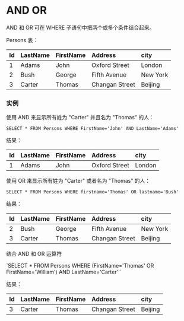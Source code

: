 AND OR
===

AND 和 OR 可在 WHERE 子语句中把两个或多个条件结合起来。

Persons 表：

| Id  | LastName | FirstName |     Address    |   city   |
|:----|:---------|:----------|:---------------|:---------|
|  1  | Adams    | John      | Oxford Street  | London   |
|  2  | Bush     | George    | Fifth Avenue   | New York |
|  3  | Carter   | Thomas    | Changan Street | Beijing  |


### 实例

使用 AND 来显示所有姓为 "Carter" 并且名为 "Thomas" 的人：

`SELECT * FROM Persons WHERE FirstName='John' AND LastName='Adams'`

结果：

| Id  | LastName | FirstName |     Address    |   city   |
|:----|:---------|:----------|:---------------|:---------|
|  1  | Adams    | John      | Oxford Street  | London   |


使用 OR 来显示所有姓为 "Carter" 或者名为 "Thomas" 的人：

`SELECT * FROM Persons WHERE firstname='Thomas' OR lastname='Bush'`

结果：

| Id  | LastName | FirstName |     Address    |   city   |
|:----|:---------|:----------|:---------------|:---------|
|  2  | Bush     | George    | Fifth Avenue   | New York |
|  3  | Carter   | Thomas    | Changan Street | Beijing  |


结合 AND 和 OR 运算符

`SELECT * FROM Persons WHERE (FirstName='Thomas' OR FirstName='William') AND LastName='Carter'``

结果：

| Id  | LastName | FirstName |     Address    |   city   |
|:----|:---------|:----------|:---------------|:---------|
|  3  | Carter   | Thomas    | Changan Street | Beijing  |
